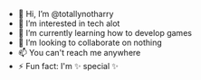 - 👋 Hi, I’m @totallynotharry
- 👀 I’m interested in tech alot
- 🌱 I’m currently learning how to develop games
- 💞️ I’m looking to collaborate on nothing
- 📫 You can't reach me anywhere
- ⚡ Fun fact: I'm ✨ special ✨

<!---
totallynotharry/totallynotharry is a ✨ special ✨ repository because its `README.md` (this file) appears on your GitHub profile.
You can click the Preview link to take a look at your changes.
--->
